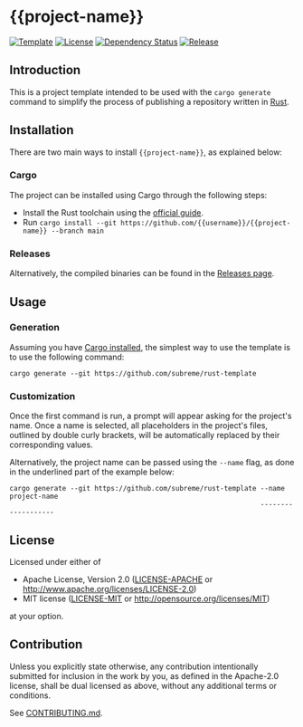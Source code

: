 # {{project-name}}

[![Template](https://img.shields.io/badge/template-subreme%2Frust--template-orange)](https://github.com/subreme/rust-template/)
[![License](https://img.shields.io/badge/license-MIT%2FApache--2.0-green)](https://github.com/{{username}}/{{project-name}}/#license)
[![Dependency
Status](https://deps.rs/repo/github/subreme/rust-template/status.svg)](https://deps.rs/repo/github/subreme/rust-template)
[![Release](https://img.shields.io/github/v/release/{{username}}/{{project-name}}?color=blue&sort=semver)](https://github.com/{{username}}/{{project-name}}/releases/latest/)

## Introduction

This is a project template intended to be used with the `cargo generate`
command to simplify the process of publishing a repository written in
[Rust](https://www.rust-lang.org/).

## Installation

There are two main ways to install `{{project-name}}`, as explained
below:

### Cargo

The project can be installed using Cargo through the following steps:

* Install the Rust toolchain using the [official
  guide](https://www.rust-lang.org/tools/install).
* Run `cargo install --git
  https://github.com/{{username}}/{{project-name}} --branch main`

### Releases

Alternatively, the compiled binaries can be found in the [Releases
page](https://github.com/{{username}}/{{project-name}}/releases/latest).

## Usage

### Generation

Assuming you have [Cargo installed](#cargo), the simplest way to use the
template is to use the following command:

```console
cargo generate --git https://github.com/subreme/rust-template
```

### Customization

Once the first command is run, a prompt will appear asking for the
project's name. Once a name is selected, all placeholders in the
project's files, outlined by double curly brackets, will be
automatically replaced by their corresponding values.

Alternatively, the project name can be passed using the `--name` flag,
as done in the underlined part of the example below:

```console
cargo generate --git https://github.com/subreme/rust-template --name project-name
                                                              -------------------
```

## License

Licensed under either of

* Apache License, Version 2.0 ([LICENSE-APACHE](LICENSE-APACHE) or
  <http://www.apache.org/licenses/LICENSE-2.0>)
* MIT license ([LICENSE-MIT](LICENSE-MIT) or
  <http://opensource.org/licenses/MIT>)

at your option.

## Contribution

Unless you explicitly state otherwise, any contribution intentionally
submitted for inclusion in the work by you, as defined in the Apache-2.0
license, shall be dual licensed as above, without any additional terms
or conditions.

See [CONTRIBUTING.md](CONTRIBUTING.md).
